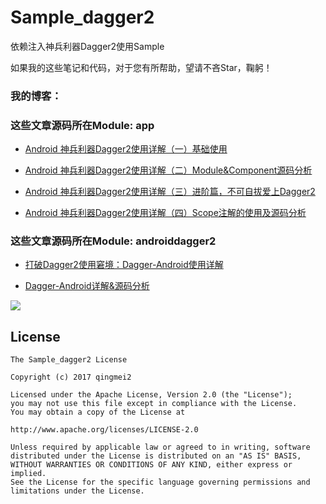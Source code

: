# Sample_dagger2

依赖注入神兵利器Dagger2使用Sample

如果我的这些笔记和代码，对于您有所帮助，望请不吝Star，鞠躬！

### 我的博客：

### 这些文章源码所在Module:  app

* [Android 神兵利器Dagger2使用详解（一）基础使用](http://blog.csdn.net/mq2553299/article/details/73065745)

* [Android 神兵利器Dagger2使用详解（二）Module&Component源码分析](http://blog.csdn.net/mq2553299/article/details/73136396)

* [Android 神兵利器Dagger2使用详解（三）进阶篇，不可自拔爱上Dagger2](http://blog.csdn.net/mq2553299/article/details/73251405)

* [Android 神兵利器Dagger2使用详解（四）Scope注解的使用及源码分析](http://blog.csdn.net/mq2553299/article/details/73414710)

### 这些文章源码所在Module:  androiddagger2

* [打破Dagger2使用窘境：Dagger-Android使用详解](http://blog.csdn.net/mq2553299/article/details/77485800)

* [Dagger-Android详解&源码分析](http://blog.csdn.net/mq2553299/article/details/77725912)

![](https://github.com/qingmei2/Sample_dagger2/blob/master/DaggerAndroid%E5%8E%9F%E7%90%86%E5%88%86%E6%9E%90.png)

License
-----
    
    The Sample_dagger2 License 

    Copyright (c) 2017 qingmei2

    Licensed under the Apache License, Version 2.0 (the "License");
    you may not use this file except in compliance with the License.
    You may obtain a copy of the License at

    http://www.apache.org/licenses/LICENSE-2.0

    Unless required by applicable law or agreed to in writing, software
    distributed under the License is distributed on an "AS IS" BASIS,
    WITHOUT WARRANTIES OR CONDITIONS OF ANY KIND, either express or implied.
    See the License for the specific language governing permissions and
    limitations under the License.

